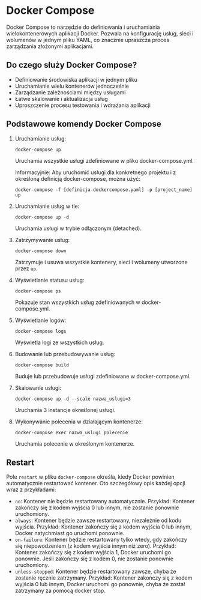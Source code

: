 # Docker Compose

Docker Compose to narzędzie do definiowania i uruchamiania wielokontenerowych aplikacji Docker. Pozwala na konfigurację usług, sieci i wolumenów w jednym pliku YAML, co znacznie upraszcza proces zarządzania złożonymi aplikacjami.

## Do czego służy Docker Compose?

- Definiowanie środowiska aplikacji w jednym pliku
- Uruchamianie wielu kontenerów jednocześnie
- Zarządzanie zależnościami między usługami
- Łatwe skalowanie i aktualizacja usług
- Uproszczenie procesu testowania i wdrażania aplikacji

## Podstawowe komendy Docker Compose

1. Uruchamianie usług:
   ```
   docker-compose up
   ```
   Uruchamia wszystkie usługi zdefiniowane w pliku docker-compose.yml.

   Informacyjnie: Aby uruchomić usługi dla konkretnego projektu i z określoną definicją docker-compose, można użyć:
   ```
   docker-compose -f [definicja-dockercompose.yaml] -p [project_name] up
   ```

2. Uruchamianie usług w tle:
   ```
   docker-compose up -d
   ```
   Uruchamia usługi w trybie odłączonym (detached).

3. Zatrzymywanie usług:
   ```
   docker-compose down
   ```
   Zatrzymuje i usuwa wszystkie kontenery, sieci i wolumeny utworzone przez `up`.

4. Wyświetlanie statusu usług:
   ```
   docker-compose ps
   ```
   Pokazuje stan wszystkich usług zdefiniowanych w docker-compose.yml.

5. Wyświetlanie logów:
   ```
   docker-compose logs
   ```
   Wyświetla logi ze wszystkich usług.

6. Budowanie lub przebudowywanie usług:
   ```
   docker-compose build
   ```
   Buduje lub przebudowuje usługi zdefiniowane w docker-compose.yml.

7. Skalowanie usługi:
   ```
   docker-compose up -d --scale nazwa_uslugi=3
   ```
   Uruchamia 3 instancje określonej usługi.

8. Wykonywanie polecenia w działającym kontenerze:
   ```
   docker-compose exec nazwa_uslugi polecenie
   ```
   Uruchamia polecenie w określonym kontenerze.


## Restart 

Pole `restart` w pliku `docker-compose` określa, kiedy Docker powinien automatycznie restartować kontener. Oto szczegółowy opis każdej opcji wraz z przykładami:

- `no`: Kontener nie będzie restartowany automatycznie.
  Przykład: Kontener zakończy się z kodem wyjścia 0 lub innym, nie zostanie ponownie uruchomiony.
- `always`: Kontener będzie zawsze restartowany, niezależnie od kodu wyjścia.
  Przykład: Kontener zakończy się z kodem wyjścia 0 lub innym, Docker natychmiast go uruchomi ponownie.
- `on-failure`: Kontener będzie restartowany tylko wtedy, gdy zakończy się niepowodzeniem (z kodem wyjścia innym niż zero).
  Przykład: Kontener zakończy się z kodem wyjścia 1, Docker uruchomi go ponownie. Jeśli zakończy się z kodem 0, nie zostanie ponownie uruchomiony.
- `unless-stopped`: Kontener będzie restartowany zawsze, chyba że zostanie ręcznie zatrzymany.
  Przykład: Kontener zakończy się z kodem wyjścia 0 lub innym, Docker uruchomi go ponownie, chyba że został zatrzymany za pomocą docker stop.
